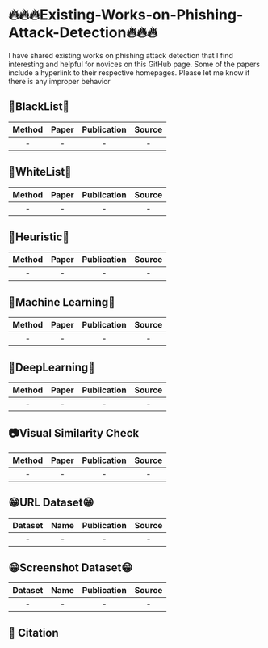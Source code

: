 # 🔥🔥🔥Existing-Works-on-Phishing-Attack-Detection🔥🔥🔥
I have shared existing works on phishing attack detection that I find interesting and helpful for novices on this GitHub page. Some of the papers include a hyperlink to their respective homepages. Please let me know if there is any improper behavior

## 🧨BlackList🧨

|         Method         |                                Paper                                 |                                                    Publication                                                     |   Source   |
|:----------------------:|:-------------------------------------------------------------------:|:-------------------------------------------------------------------------------------------------------------:|:--------:|
|  -  |  -  |  -  |  -  |

## 🧯WhiteList🧯

|         Method         |                                Paper                                 |                                                    Publication                                                     |   Source   |
|:----------------------:|:-------------------------------------------------------------------:|:-------------------------------------------------------------------------------------------------------------:|:--------:|
|  -  |  -  |  -  |  -  |

## 🌟Heuristic🌟

|         Method         |                                Paper                                 |                                                    Publication                                                     |   Source   |
|:----------------------:|:-------------------------------------------------------------------:|:-------------------------------------------------------------------------------------------------------------:|:--------:|
|  -  |  -  |  -  |  -  |

## 🫥Machine Learning🫥

|         Method         |                                Paper                                 |                                                    Publication                                                     |   Source   |
|:----------------------:|:-------------------------------------------------------------------:|:-------------------------------------------------------------------------------------------------------------:|:--------:|
|  -  |  -  |  -  |  -  |
## 🤖DeepLearning🤖

|         Method         |                                Paper                                 |                                                    Publication                                                     |   Source   |
|:----------------------:|:-------------------------------------------------------------------:|:-------------------------------------------------------------------------------------------------------------:|:--------:|
|  -  |  -  |  -  |  -  |
## 📷Visual Similarity Check ##

|         Method         |                                Paper                                 |                                                    Publication                                                     |   Source   |
|:----------------------:|:-------------------------------------------------------------------:|:-------------------------------------------------------------------------------------------------------------:|:--------:|
|  -  |  -  |  -  |  -  |

## 😁URL Dataset😁
|         Dataset         |                                Name                                 |                                                    Publication                                                     |   Source   |
|:----------------------:|:-------------------------------------------------------------------:|:-------------------------------------------------------------------------------------------------------------:|:--------:|
|  -  |  -  |  -  |  -  |

## 😁Screenshot Dataset😁
|         Dataset         |                                Name                                 |                                                    Publication                                                     |   Source   |
|:----------------------:|:-------------------------------------------------------------------:|:-------------------------------------------------------------------------------------------------------------:|:--------:|
|  -  |  -  |  -  |  -  |


## 📂 Citation






